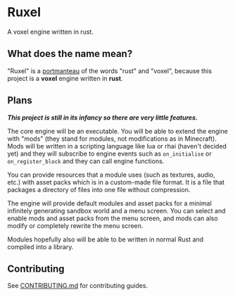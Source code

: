 # Ruxel

A voxel engine written in rust.

## What does the name mean?
"Ruxel" is a [portmanteau](https://arc.net/l/quote/pnoxgupb) of the words "rust" and "voxel", because this project is a **voxel** engine written in **rust**.

## Plans
***This project is still in its infancy so there are very little features.***

The core engine will be an executable. You will be able to extend the engine with "mods" (they stand for modules, not
modifications as in Minecraft). Mods will be written in a scripting language like lua or rhai (haven't decided yet) and
they will subscribe to engine events such as `on_initialise` or `on_register_block` and they can call engine functions.

You can provide resources that a module uses (such as textures, audio, etc.) with asset packs which is in a custom-made
file format. It is a file that packages a directory of files into one file without compression.

The engine will provide default modules and asset packs for a minimal infinitely generating sandbox world and a menu
screen. You can select and enable mods and asset packs from the menu screen, and mods can also modify or completely
rewrite the menu screen.

Modules hopefully also will be able to be written in normal Rust and compiled into a library.

## Contributing

See [CONTRIBUTING.md](https://github.com/smgfx/ruxel/blob/master/CONTRIBUTING.md) for contributing guides.